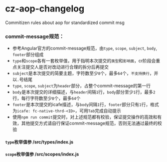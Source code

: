 # cz-aop-changelog

Commitizen rules about aop for standardized commit msg

### commit-message规范：
* 参考Angular官方的commit-message规范，由`type`, `scope`, `subject`, `body`, `footer`部分组成
* `type`和`scope`各有一套枚举值，用于指明本次提交的`类型`和`影响面`，cr阶段会重点关注提交人是否对改动进行合理的拆分后再提交
* `subject`是本次提交的简要主题，字符数至少`8`个，最多`64`个，`不支持换行`，并以`.`号结尾
* `type`, `scope`, `subject`为`header`部分，占整个commit-message的第一行
* `body`是本次提交的详细描述，与`header`间隔`1`行，`body`部分至少`1`行，最多`2`行，每行字符数至少`8`个，最多`64`个
* `footer`是本次提交的icafe描述，与`body`间隔`1`行，`footer`部分只有`1`行，格式为`icafe: fc-native-thrd-<ID>`，可用`Tab`完成自动提示
* 使用`npm run commit`提交时，对上述规范都有校验，保证提交操作的高效和有效，其他提交方式请自行保证commit-message规范，否则无法通过最终的校验

#### `type`枚举值参 /src/types/index.js

#### `scope`枚举值参 /src/scopes/index.js